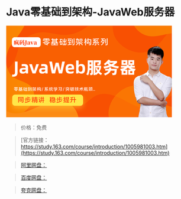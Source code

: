 # Java零基础到架构-JavaWeb服务器

![img](../../../assets/study163/free/ad9f1f2b8afc406d886b97b788f65fcd.png)

> 价格：免费

> [官方链接：https://study.163.com/course/introduction/1005981003.htm](https://study.163.com/course/introduction/1005981003.htm)

> [阿里网盘：]()

> [百度网盘：]()

> [夸克网盘：]()
